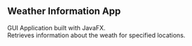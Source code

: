 ## Weather Information App

GUI Application built with JavaFX.<br>
Retrieves information about the weath for specified locations.
